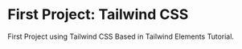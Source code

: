 # First Project: Tailwind CSS
First Project using Tailwind CSS Based in Tailwind Elements Tutorial.
